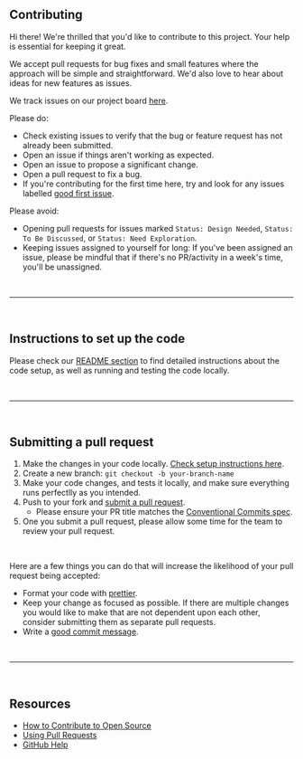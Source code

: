 ## Contributing

Hi there! We're thrilled that you'd like to contribute to this project. Your help is essential for keeping it great.

We accept pull requests for bug fixes and small features where the approach will be simple and straightforward. We'd also love to hear about ideas for new features as issues.

We track issues on our project board [here](https://github.com/OffchainLabs/orbit-deployment-ui/issues).

Please do:

- Check existing issues to verify that the bug or feature request has not already been submitted.
- Open an issue if things aren't working as expected.
- Open an issue to propose a significant change.
- Open a pull request to fix a bug.
- If you're contributing for the first time here, try and look for any issues labelled [good first issue](https://github.com/OffchainLabs/orbit-deployment-ui/contribute).

Please avoid:

- Opening pull requests for issues marked `Status: Design Needed`, `Status: To Be Discussed`, or `Status: Need Exploration`.
- Keeping issues assigned to yourself for long: If you've been assigned an issue, please be mindful that if there's no PR/activity in a week's time, you'll be unassigned.

<br />

---

<br />

## Instructions to set up the code

Please check our [README section](/README.md) to find detailed instructions about the code setup, as well as running and testing the code locally.

<br />

---

<br />

## Submitting a pull request

1. Make the changes in your code locally. [Check setup instructions here](/README.md).
2. Create a new branch: `git checkout -b your-branch-name`
3. Make your code changes, and tests it locally, and make sure everything runs perfectlly as you intended.
4. Push to your fork and [submit a pull request](https://github.com/OffchainLabs/orbit-deployment-ui/pulls).
   - Please ensure your PR title matches the [Conventional Commits spec](https://www.conventionalcommits.org/).
5. One you submit a pull request, please allow some time for the team to review your pull request.

<br />

Here are a few things you can do that will increase the likelihood of your pull request being accepted:

- Format your code with [prettier](https://prettier.io/).
- Keep your change as focused as possible. If there are multiple changes you would like to make that are not dependent upon each other, consider submitting them as separate pull requests.
- Write a [good commit message](http://tbaggery.com/2008/04/19/a-note-about-git-commit-messages.html).

<br />

---

<br />

## Resources

- [How to Contribute to Open Source](https://opensource.guide/how-to-contribute/)
- [Using Pull Requests](https://help.github.com/articles/about-pull-requests/)
- [GitHub Help](https://help.github.com)

